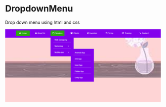 # DropdownMenu
Drop down menu using html and css
<div align="center">
    <img src="dropdown2.png"</img> 
</div>
